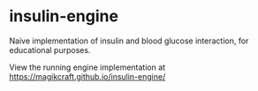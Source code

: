 # insulin-engine
Naive implementation of insulin and blood glucose interaction, for educational purposes.

View the running engine implementation at https://magikcraft.github.io/insulin-engine/
